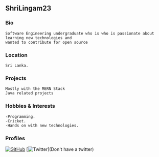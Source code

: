 ## ShriLingam23

### Bio
    Software Engineering undergraduate who is who is passionate about learning new technologies and 
	wanted to contribute for open source 

### Location
    Sri Lanka.

### Projects 
    Mostly with the MERN Stack
	Java related projects

### Hobbies & Interests
    -Programming.
    -Cricket.
    -Hands on with new technologies.

### Profiles
[![GitHub][github-img]](https://github.com/ShriLingam23) 
[![Twitter][twitter-img]](Don't have a twitter)  

<!-- Don't edit the below 2 lines -->
[twitter-img]: https://i.imgur.com/wWzX9uB.png
[github-img]: https://i.imgur.com/9I6NRUm.png
